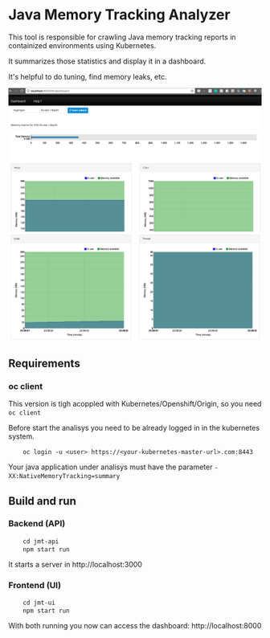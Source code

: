 # Java Memory Tracking Analyzer

This tool is responsible for crawling Java memory tracking reports in containized environments using Kubernetes. 

It summarizes those statistics and display it in a dashboard.

It's helpful to do tuning, find memory leaks, etc.

![Java Memory Tracking Dashboard](doc/dashboard.png)
![Java Memory Tracking Dashboard 2](doc/dashboard2.png)

## Requirements

### oc client

This version is tigh acoppled with Kubernetes/Openshift/Origin, so you need `oc client`

Before start the analisys you need to be already logged in in the kubernetes system.

```
    oc login -u <user> https://<your-kubernetes-master-url>.com:8443
```

Your java application under analisys must have the parameter `-XX:NativeMemoryTracking=summary` 

## Build and run

### Backend (API)

```
    cd jmt-api
    npm start run 
```

It starts a server in http://localhost:3000

### Frontend (UI)

```
    cd jmt-ui
    npm start run 
```

With both running you now can access the dashboard: http://localhost:8000

